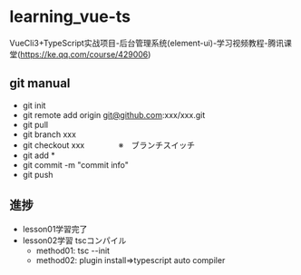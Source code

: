 # learning_vue-ts
VueCli3+TypeScript实战项目-后台管理系统(element-ui)-学习视频教程-腾讯课堂(https://ke.qq.com/course/429006)

## git manual 
- git init
- git remote add origin git@github.com:xxx/xxx.git
- git pull
- git branch xxx
- git checkout xxx 　　　　※　ブランチスイッチ
- git add *
- git commit -m "commit info"
- git push

##  進捗 
- lesson01学習完了
- lesson02学習 tscコンパイル
  - method01: tsc --init
  - method02: plugin install⇒typescript auto compiler